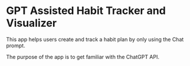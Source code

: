 # GPT Assisted Habit Tracker and Visualizer

This app helps users create and track a habit plan by only using the Chat prompt.

The purpose of the app is to get familiar with the ChatGPT API.